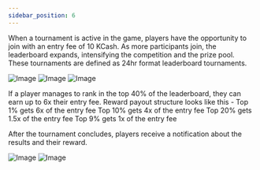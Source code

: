 ```yaml
---
sidebar_position: 6
---
```


When a tournament is active in the game, players have the opportunity to join with an entry fee of 10 KCash. As more participants join, the leaderboard expands, intensifying the competition and the prize pool. These tournaments are defined as 24hr format leaderboard tournaments.





![Image](../../../static/img/Eimage10.png)
![Image](../../../static/img/Eimage8.png)
![Image](../../../static/img/Eimage5.png)


If a player manages to rank in the top 40% of the leaderboard, they can earn up to 6x their entry fee. 
Reward payout structure looks like this - 
Top 1% gets 6x of the entry fee
Top 10% gets 4x of the entry fee
Top 20% gets 1.5x of the entry fee
Top 9% gets 1x of the entry fee

After the tournament concludes, players receive a notification about the results and their reward. 

![Image](../../../static/img/Eimage9.png)
![Image](../../../static/img/Eimage3.png)